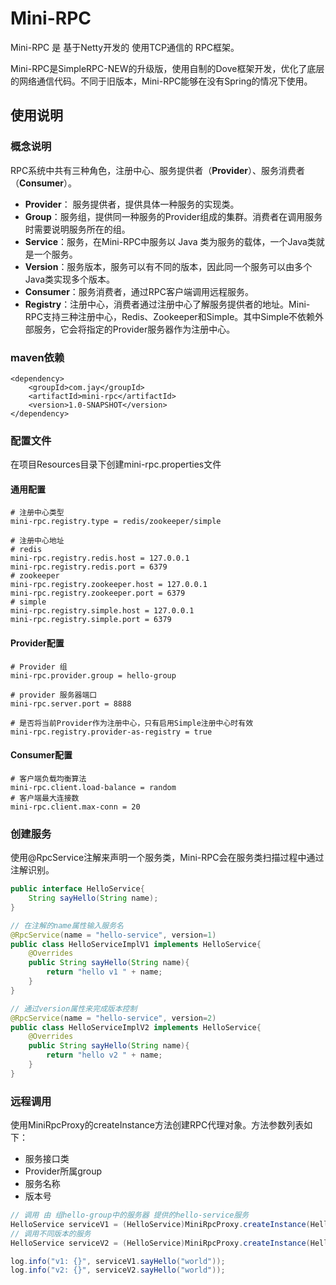 # Mini-RPC

Mini-RPC 是 基于Netty开发的 使用TCP通信的 RPC框架。

Mini-RPC是SimpleRPC-NEW的升级版，使用自制的Dove框架开发，优化了底层的网络通信代码。不同于旧版本，Mini-RPC能够在没有Spring的情况下使用。

## 使用说明

### 概念说明

RPC系统中共有三种角色，注册中心、服务提供者（**Provider**）、服务消费者（**Consumer**）。

- **Provider**： 服务提供者，提供具体一种服务的实现类。
- **Group**：服务组，提供同一种服务的Provider组成的集群。消费者在调用服务时需要说明服务所在的组。
- **Service**：服务，在Mini-RPC中服务以 Java 类为服务的载体，一个Java类就是一个服务。
- **Version**：服务版本，服务可以有不同的版本，因此同一个服务可以由多个Java类实现多个版本。
- **Consumer**：服务消费者，通过RPC客户端调用远程服务。
- **Registry**：注册中心，消费者通过注册中心了解服务提供者的地址。Mini-RPC支持三种注册中心，Redis、Zookeeper和Simple。其中Simple不依赖外部服务，它会将指定的Provider服务器作为注册中心。

### maven依赖

```xml-dtd
<dependency>
	<groupId>com.jay</groupId>
    <artifactId>mini-rpc</artifactId>
    <version>1.0-SNAPSHOT</version>
</dependency>
```

### 配置文件

在项目Resources目录下创建mini-rpc.properties文件

#### 通用配置

```properties
# 注册中心类型
mini-rpc.registry.type = redis/zookeeper/simple

# 注册中心地址
# redis
mini-rpc.registry.redis.host = 127.0.0.1
mini-rpc.registry.redis.port = 6379
# zookeeper 
mini-rpc.registry.zookeeper.host = 127.0.0.1
mini-rpc.registry.zookeeper.port = 6379
# simple
mini-rpc.registry.simple.host = 127.0.0.1
mini-rpc.registry.simple.port = 6379
```

#### Provider配置

```properties
# Provider 组
mini-rpc.provider.group = hello-group

# provider 服务器端口
mini-rpc.server.port = 8888

# 是否将当前Provider作为注册中心，只有启用Simple注册中心时有效
mini-rpc.registry.provider-as-registry = true
```

#### Consumer配置

```properties
# 客户端负载均衡算法
mini-rpc.client.load-balance = random
# 客户端最大连接数
mini-rpc.client.max-conn = 20
```

### 创建服务

使用@RpcService注解来声明一个服务类，Mini-RPC会在服务类扫描过程中通过注解识别。

```java
public interface HelloService{
    String sayHello(String name);
}

// 在注解的name属性输入服务名
@RpcService(name = "hello-service", version=1)
public class HelloServiceImplV1 implements HelloService{
    @Overrides
    public String sayHello(String name){
        return "hello v1 " + name;
    }
}

// 通过version属性来完成版本控制
@RpcService(name = "hello-service", version=2)
public class HelloServiceImplV2 implements HelloService{
    @Overrides
    public String sayHello(String name){
        return "hello v2 " + name;
    }
}
```



### 远程调用

使用MiniRpcProxy的createInstance方法创建RPC代理对象。方法参数列表如下：

- 服务接口类
- Provider所属group
- 服务名称
- 版本号

```java
// 调用 由 组hello-group中的服务器 提供的hello-service服务
HelloService serviceV1 = (HelloService)MiniRpcProxy.createInstance(HelloService.class, "hello-group", "hello-service", 1);
// 调用不同版本的服务
HelloService serviceV2 = (HelloService)MiniRpcProxy.createInstance(HelloService.class, "hello-group", "hello-service", 2);

log.info("v1: {}", serviceV1.sayHello("world"));
log.info("v2: {}", serviceV2.sayHello("world"));
```

